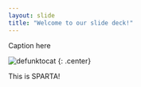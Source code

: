 ```yaml
---
layout: slide
title: "Welcome to our slide deck!"
---
```


Caption here

![defunktocat](https://octodex.github.com/images/defunktocat.png)
{: .center}

This is SPARTA!